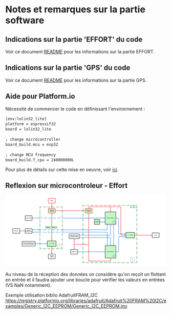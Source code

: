 # Notes et remarques sur la partie software

## Indications sur la partie 'EFFORT' du code

Voir ce document [README](https://github.com/ericmassol/BEI_N7_2024_2025/blob/main/Partie%20Software/EFFORT/EFFORT/src/README.md) pour les informations sur la partie EFFORT.

## Indications sur la partie 'GPS' du code

Voir ce document [README](https://github.com/ericmassol/BEI_N7_2024_2025/blob/main/Partie%20Software/GPS/GPS/src/README.md) pour les informations sur la partie GPS.

## Aide pour Platform.io

Nécessité de commencer le code en définissant l'environnement :

```
[env:lolin32_lite]
platform = espressif32
board = lolin32_lite

; change microcontroller
board_build.mcu = esp32

; change MCU frequency
board_build.f_cpu = 240000000L
```

Pour plus de détails sur cette mise en oeuvre, voir [ici](https://docs.platformio.org/en/latest/boards/espressif32/lolin32.html).

## Reflexion sur microcontroleur - Effort

![Architecture détaillée](https://github.com/ericmassol/BEI_N7_2024_2025/blob/main/Partie%20Hardware/architecture_detaille.png)

Au niveau de la réception des données on considère qu'on reçoit un flottant en entrée et il faudra ajouter une boucle pour vérifier les valeurs en entrées (VS NaN notamment).

Exemple utilisation biblio AdafruitFRAM_I2C 
https://registry.platformio.org/libraries/adafruit/Adafruit%20FRAM%20I2C/examples/Generic_I2C_EEPROM/Generic_I2C_EEPROM.ino
